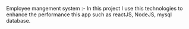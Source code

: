 Employee mangement system :-
In this project I use this technologies to enhance the performance this app such as reactJS, NodeJS, mysql database.
